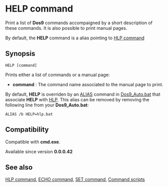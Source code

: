 # HELP command #

Print a list of **Dos9** commands accompaigned by a short description of these 
commands. It is also possible to print manual pages.

By default, the **HELP** command is a alias pointing to [HLP command](hlp)

## Synopsis ##

    HELP [command]

Prints either a list of commands or a manual page:

* **command** : The command name associated to the manual page to print.

By default, **HELP** is overriden by an [ALIAS](alias) command in 
[Dos9\_Auto.bat](dos9\_auto) that associate **HELP** with [HLP](hlp). This 
alias can be removed by removing the following line from your 
**Dos9\_Auto.bat**:

    ALIAS /b HELP=hlp.bat

## Compatibility ##

Compatible with **cmd.exe**.

Available since version **0.0.0.42**

## See also ##

[HLP command](hlp), [ECHO command](echo), [SET command](set), [Command 
scripts](scripts) 

